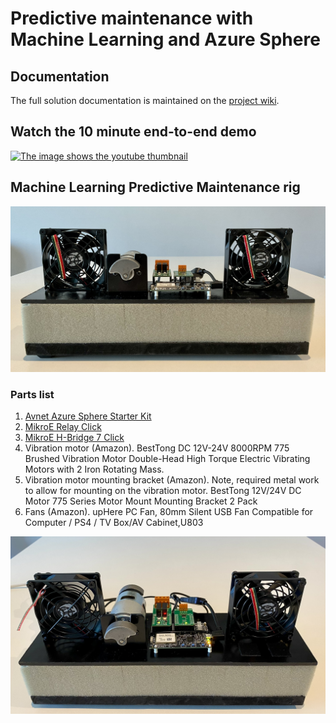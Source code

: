 # Predictive maintenance with Machine Learning and Azure Sphere

## Documentation

The full solution documentation is maintained on the [project wiki](https://github.com/gloveboxes/AzureSphereClassify/wiki).

## Watch the 10 minute end-to-end demo

[![The image shows the youtube thumbnail](https://github.com/gloveboxes/AzureSphereClassify/wiki/media/predictive_maintenace_youtube.png)](https://youtu.be/62XKxzRld28)

## Machine Learning Predictive Maintenance rig

![Image shows the Machine Learning Predictive Maintenance rig](img/ml_predictive_maintenance_rig.jpeg)

### Parts list

1. [Avnet Azure Sphere Starter Kit](https://www.avnet.com/wps/portal/us/products/avnet-boards/avnet-board-families/ms-azure-sphere/)
1. [MikroE Relay Click](https://www.mikroe.com/relay-click)
1. [MikroE H-Bridge 7 Click](https://www.mikroe.com/h-bridge-7-click)
1. Vibration motor (Amazon). BestTong DC 12V-24V 8000RPM 775 Brushed Vibration Motor Double-Head High Torque Electric Vibrating Motors with 2 Iron Rotating Mass.
1. Vibration motor mounting bracket (Amazon). Note, required metal work to allow for mounting on the vibration motor.  BestTong 12V/24V DC Motor 775 Series Motor Mount Mounting Bracket 2 Pack
1. Fans (Amazon). upHere PC Fan, 80mm Silent USB Fan Compatible for Computer / PS4 / TV Box/AV Cabinet,U803

![Image shows the Machine Learning Predictive Maintenance rig from the top](img/ml_pm_rig.JPEG)